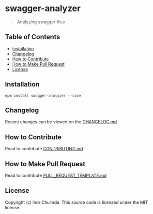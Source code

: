 # swagger-analyzer 
> Analyzing swagger files

## Table of Contents
<!-- START doctoc generated TOC please keep comment here to allow auto update -->
<!-- DON'T EDIT THIS SECTION, INSTEAD RE-RUN doctoc TO UPDATE -->


- [Installation](#installation)
- [Changelog](#changelog)
- [How to Contribute](#how-to-contribute)
- [How to Make Pull Request](#how-to-make-pull-request)
- [License](#license)

<!-- END doctoc generated TOC please keep comment here to allow auto update -->

## Installation

```
npm install swagger-analyzer --save
```

## Changelog
Recent changes can be viewed on the [CHANGELOG.md](CHANGELOG.md)

## How to Contribute
Read to contribute [CONTRIBUTING.md](CONTRIBUTING.md)

## How to Make Pull Request
Read to contribute [PULL_REQUEST_TEMPLATE.md](PULL_REQUEST_TEMPLATE.md)

## License

Copyright (c) Ihor Chulinda.
This source code is licensed under the MIT license.

